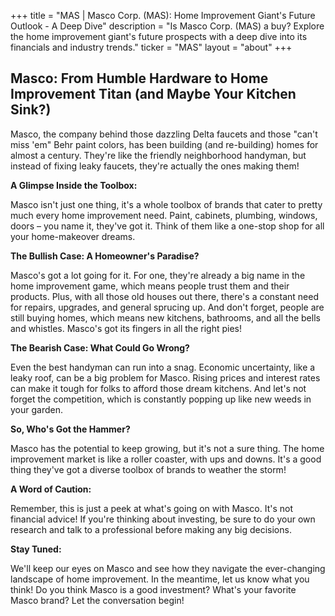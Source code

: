+++
title = "MAS |  Masco Corp. (MAS):  Home Improvement Giant's Future Outlook -  A Deep Dive"
description = "Is Masco Corp. (MAS) a buy? Explore the home improvement giant's future prospects with a deep dive into its financials and industry trends."
ticker = "MAS"
layout = "about"
+++

        


## Masco: From Humble Hardware to Home Improvement Titan (and Maybe Your Kitchen Sink?)

Masco, the company behind those dazzling Delta faucets and those "can't miss 'em" Behr paint colors, has been building (and re-building) homes for almost a century.  They're like the friendly neighborhood handyman, but instead of fixing leaky faucets, they're actually the ones making them! 

**A Glimpse Inside the Toolbox:**

Masco isn't just one thing, it's a whole toolbox of brands that cater to pretty much every home improvement need.  Paint, cabinets, plumbing, windows, doors – you name it, they've got it.  Think of them like a one-stop shop for all your home-makeover dreams.

**The Bullish Case: A Homeowner's Paradise?**

Masco's got a lot going for it.  For one, they're already a big name in the home improvement game, which means people trust them and their products.  Plus, with all those old houses out there, there's a constant need for repairs, upgrades, and general sprucing up.  And don't forget, people are still buying homes, which means new kitchens, bathrooms, and all the bells and whistles.  Masco's got its fingers in all the right pies!

**The Bearish Case:  What Could Go Wrong?**

Even the best handyman can run into a snag.  Economic uncertainty, like a leaky roof, can be a big problem for Masco.  Rising prices and interest rates can make it tough for folks to afford those dream kitchens.  And let's not forget the competition, which is constantly popping up like new weeds in your garden.

**So, Who's Got the Hammer?**

Masco has the potential to keep growing, but it's not a sure thing.  The home improvement market is like a roller coaster, with ups and downs.  It's a good thing they've got a diverse toolbox of brands to weather the storm!

**A Word of Caution:**

Remember, this is just a peek at what's going on with Masco.  It's not financial advice!  If you're thinking about investing, be sure to do your own research and talk to a professional before making any big decisions.

**Stay Tuned:**

We'll keep our eyes on Masco and see how they navigate the ever-changing landscape of home improvement.  In the meantime, let us know what you think!  Do you think Masco is a good investment? What's your favorite Masco brand?  Let the conversation begin! 

        